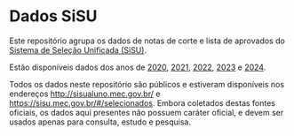 # Dados SiSU

Este repositório agrupa os dados de notas de corte e lista de aprovados do [Sistema de Seleção Unificada (SiSU)](https://sisu.mec.gov.br/).

Estão disponíveis dados dos anos de [2020](data/2020), [2021](data/2021), [2022](data/2022), [2023](data/2023) e [2024](data/2024).

Todos os dados neste repositório são públicos e estiveram disponíveis nos endereços http://sisualuno.mec.gov.br/ e https://sisu.mec.gov.br/#/selecionados. Embora coletados destas fontes oficiais, os dados aqui presentes não possuem caráter oficial, e devem ser usados apenas para consulta, estudo e pesquisa.